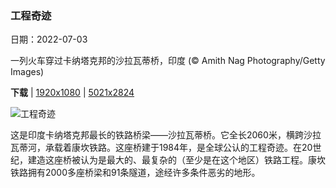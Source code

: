 ### 工程奇迹

日期：2022-07-03

一列火车穿过卡纳塔克邦的沙拉瓦蒂桥，印度 (© Amith Nag Photography/Getty Images)

**下载**  |  [1920x1080](https://cn.bing.com/th?id=OHR.SharavatiBridge_ZH-CN2011371774_1920x1080.jpg)  |  [5021x2824](https://cn.bing.com/th?id=OHR.SharavatiBridge_ZH-CN2011371774_UHD.jpg)

![工程奇迹](https://cn.bing.com/th?id=OHR.SharavatiBridge_ZH-CN2011371774_1920x1080.jpg "一列火车穿过卡纳塔克邦的沙拉瓦蒂桥，印度 (© Amith Nag Photography/Getty Images)")

这是印度卡纳塔克邦最长的铁路桥梁——沙拉瓦蒂桥。它全长2060米，横跨沙拉瓦蒂河，承载着康坎铁路。这座桥建于1984年，是全球公认的工程奇迹。在20世纪，建造这座桥被认为是最大的、最复杂的（至少是在这个地区）铁路工程。康坎铁路拥有2000多座桥梁和91条隧道，途经许多条件恶劣的地形。

